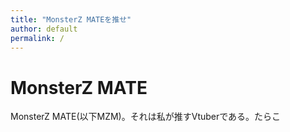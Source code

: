 ```yaml
---
title: "MonsterZ MATEを推せ"
author: default
permalink: /
---
```


# MonsterZ MATE

MonsterZ MATE(以下MZM)。それは私が推すVtuberである。たらこ

